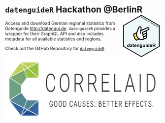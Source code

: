 
# `datenguideR` Hackathon @BerlinR <img src='images/logo3.png' align="right" height="139" />



Access and download German regional statistics from Datenguide <http://datengui.de>. `datenguideR` provides a wrapper for their GraphQL API and also includes metadata for all available statistics and regions.

Check out the GitHub Repository for [`datenguideR`](https://github.com/CorrelAid/datenguideR)


 <img src='images/correlaid_logo.png' align="right" height="200" />